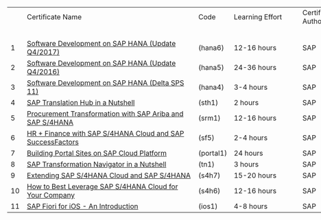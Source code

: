 <html>
 <body>
<table style="width: 1100px;" cellspacing="0" cellpadding="0">
<tbody>
<tr>
<td dir="ltr" style="width: 20px;">&nbsp;</td>
<td dir="ltr" style="width: 500px;">Certificate Name</td>
<td dir="ltr" style="width: 20px;">Code</td>
<td dir="ltr" style="width: 200px;">
<div>Learning Effort</div>
</td>
<td dir="ltr" style="width: 200px;">
<div>Certification Authority</div>
</td>
<td dir="ltr" style="width: 10px;">Score</td>
<td dir="ltr" style="width: 200px;">
<div>Valid from</div>
</td>
</tr>
<tr>
<td style="width: 23px;">&nbsp;</td>
<td style="width: 573px;">&nbsp;</td>
<td style="width: 26px;">&nbsp;</td>
<td style="width: 137px;">&nbsp;</td>
<td style="width: 181px;">&nbsp;</td>
<td style="width: 10px;">&nbsp;</td>
<td style="width: 239px;">&nbsp;</td>
</tr>
<tr>
<td dir="ltr" style="width: 23px;">1</td>
<td dir="ltr" style="width: 573px;"><a href="https://open.sap.com/verify/xuzad-bofif-sopus-rocag-fusam" rel="nofollow">Software Development on SAP HANA (Update Q4/2017)</a></td>
<td dir="ltr" style="width: 26px;">(hana6)</td>
<td dir="ltr" style="width: 137px;">12-16 hours</td>
<td dir="ltr" style="width: 181px;">SAP</td>
<td dir="ltr" style="width: 10px;">85.3%</td>
<td dir="ltr" style="width: 239px;">23-05-18</td>
</tr>
<tr>
<td dir="ltr" style="width: 23px;">2</td>
<td dir="ltr" style="width: 573px;"><a href="https://open.sap.com/verify/xofiz-sysug-bugaf-heper-gohab" rel="nofollow">Software Development on SAP HANA (Update Q4/2016)</a></td>
<td dir="ltr" style="width: 26px;">(hana5)</td>
<td dir="ltr" style="width: 137px;">24-36 hours</td>
<td dir="ltr" style="width: 181px;">SAP</td>
<td dir="ltr" style="width: 10px;">72.2%</td>
<td dir="ltr" style="width: 239px;">16-05-18</td>
</tr>
<tr>
<td dir="ltr" style="width: 23px;">3</td>
<td dir="ltr" style="width: 573px;"><a href="https://open.sap.com/verify/xitav-sugil-fukog-nycyp-cuneh" rel="nofollow">Software Development on SAP HANA (Delta SPS 11)</a></td>
<td dir="ltr" style="width: 26px;">(hana4)</td>
<td dir="ltr" style="width: 137px;">3-4 hours</td>
<td dir="ltr" style="width: 181px;">SAP</td>
<td dir="ltr" style="width: 10px;">77.7%</td>
<td dir="ltr" style="width: 239px;">08-05-18</td>
</tr>
<tr>
<td dir="ltr" style="width: 23px;">4</td>
<td dir="ltr" style="width: 573px;"><a href="https://open.sap.com/verify/xokis-botyk-pivut-fonid-kakeg" rel="nofollow">SAP Translation Hub in a Nutshell</a></td>
<td dir="ltr" style="width: 26px;">(sth1)</td>
<td dir="ltr" style="width: 137px;">2 hours</td>
<td dir="ltr" style="width: 181px;">SAP</td>
<td dir="ltr" style="width: 10px;">100.0%</td>
<td dir="ltr" style="width: 239px;">25-01-18</td>
</tr>
<tr>
<td dir="ltr" style="width: 23px;">5</td>
<td dir="ltr" style="width: 573px;">
<div><a href="https://open.sap.com/files/8ef31fc0-a065-409a-aa8b-218d4399c4cf" rel="nofollow">Procurement Transformation with SAP Ariba and SAP S/4HANA</a></div>
</td>
<td dir="ltr" style="width: 26px;">(srm1)</td>
<td dir="ltr" style="width: 137px;">12-16 hours</td>
<td dir="ltr" style="width: 181px;">SAP</td>
<td dir="ltr" style="width: 10px;">93.9%</td>
<td dir="ltr" style="width: 239px;">13-01-18</td>
</tr>
<tr>
<td dir="ltr" style="width: 23px;">6</td>
<td dir="ltr" style="width: 573px;">
<div><a href="https://open.sap.com/files/69cc78be-5568-4153-b8ac-9d34b1b030bd" rel="nofollow">HR + Finance with SAP S/4HANA Cloud and SAP SuccessFactors</a></div>
</td>
<td dir="ltr" style="width: 26px;">(sf5)</td>
<td dir="ltr" style="width: 137px;">2-4 hours</td>
<td dir="ltr" style="width: 181px;">SAP</td>
<td dir="ltr" style="width: 10px;">100.0%</td>
<td dir="ltr" style="width: 239px;">12-01-18</td>
</tr>
<tr>
<td dir="ltr" style="width: 23px;">7</td>
<td dir="ltr" style="width: 573px;"><a href="https://open.sap.com/files/7d0668e8-19f0-4155-b743-cfea41c47267" rel="nofollow">Building Portal Sites on SAP Cloud Platform</a></td>
<td dir="ltr" style="width: 26px;">
<div>(portal1)</div>
</td>
<td dir="ltr" style="width: 137px;">24 hours</td>
<td dir="ltr" style="width: 181px;">SAP</td>
<td dir="ltr" style="width: 10px;">72.0%</td>
<td dir="ltr" style="width: 239px;">01-01-18</td>
</tr>
<tr>
<td dir="ltr" style="width: 23px;">8</td>
<td dir="ltr" style="width: 573px;"><a href="https://open.sap.com/courses/tn1" rel="nofollow">SAP Transformation Navigator in a Nutshell</a></td>
<td dir="ltr" style="width: 26px;">(tn1)</td>
<td dir="ltr" style="width: 137px;">3 hours</td>
<td dir="ltr" style="width: 181px;">SAP</td>
<td dir="ltr" style="width: 10px;">84.3%</td>
<td dir="ltr" style="width: 239px;">26-12-17</td>
</tr>
<tr>
<td dir="ltr" style="width: 23px;">9</td>
<td dir="ltr" style="width: 573px;"><a href="https://open.sap.com/verify/ximad-pagak-nobar-pykop-biroc" rel="nofollow">Extending SAP S/4HANA Cloud and SAP S/4HANA</a></td>
<td dir="ltr" style="width: 26px;">(s4h7)</td>
<td dir="ltr" style="width: 137px;">15-20 hours</td>
<td dir="ltr" style="width: 181px;">SAP</td>
<td dir="ltr" style="width: 10px;">81.2%</td>
<td dir="ltr" style="width: 239px;">23-12-17</td>
</tr>
<tr>
<td dir="ltr" style="width: 23px;">10</td>
<td dir="ltr" style="width: 573px;">
<div><a href="https://open.sap.com/verify/xerat-nunek-periz-puden-cuhet" rel="nofollow">How to Best Leverage SAP S/4HANA Cloud for Your Company</a></div>
</td>
<td dir="ltr" style="width: 26px;">(s4h6)</td>
<td dir="ltr" style="width: 137px;">12-16 hours</td>
<td dir="ltr" style="width: 181px;">SAP</td>
<td dir="ltr" style="width: 10px;">86.1%</td>
<td dir="ltr" style="width: 239px;">10-12-17</td>
</tr>
<tr>
<td dir="ltr" style="width: 23px;">11</td>
<td dir="ltr" style="width: 573px;"><a href="https://open.sap.com/verify/xegib-rabam-tuveg-virez-bycod" rel="nofollow">SAP Fiori for iOS - An Introduction</a></td>
<td dir="ltr" style="width: 26px;">(ios1)</td>
<td dir="ltr" style="width: 137px;">4-8 hours</td>
<td dir="ltr" style="width: 181px;">SAP</td>
<td dir="ltr" style="width: 10px;">92.9%</td>
<td dir="ltr" style="width: 239px;">26-03-17</td>
</tr>
</tbody>
</table>
  </body>
</html>

